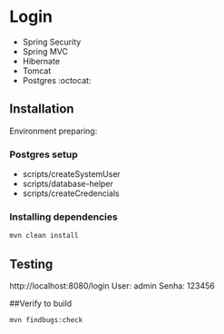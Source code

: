 # Login  

* Spring Security
* Spring MVC
* Hibernate
* Tomcat
* Postgres
:octocat:

## Installation

Environment preparing:

### Postgres setup

* scripts/createSystemUser
* scripts/database-helper
* scripts/createCredencials

### Installing dependencies

```sh
mvn clean install

```

## Testing

http://localhost:8080/login
User: admin
Senha: 123456

##Verify to build

```sh
mvn findbugs:check

```
